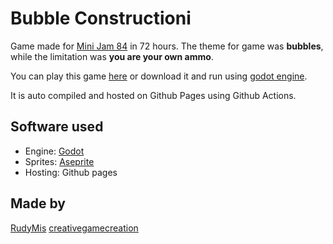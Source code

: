 # Bubble Constructioni

Game made for [Mini Jam 84](https://itch.io/jam/mini-jam-84-bubbles) in 72 hours.
The theme for game was **bubbles**, while the limitation was **you are your own ammo**.

You can play this game [here](https://rudymis.github.io/Bubbles/) or download it and run using [godot engine](https://godotengine.org/download).

It is auto compiled and hosted on Github Pages using Github Actions.

## Software used

* Engine: [Godot](https://godotengine.org/download)
* Sprites: [Aseprite](https://www.aseprite.org/)
* Hosting: Github pages

## Made by

[RudyMis](https://github.com/RudyMis)
[creativegamecreation](https://github.com/creativegamecreation)
